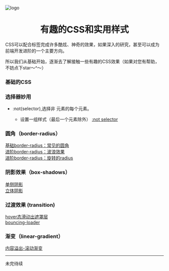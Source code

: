 ![logo](https://webbj97.github.io/Interesting-CSS/image/logo.png)
<h1 align=center>有趣的CSS和实用样式</h1>


CSS可以配合标签完成许多酷炫、神奇的效果，如果深入的研究，甚至可以成为前端开发进阶的一个主要方向。

所以我们从基础开始，逐渐去了解接触一些有趣的CSS效果（如果对您有帮助，不妨点下star～^～）


### 基础的CSS

### 选择器妙用
* :not(selector),选择非 <selector> 元素的每个元素。
  * 设置一组样式（最后一个元素除外） [:not selector](https://webbj97.github.io/Interesting-CSS/CSS3/selector/not.html)

### 圆角（border-radius）
[基础border-radius：常见的圆角](https://webbj97.github.io/Interesting-CSS/CSS3/radius/radius.html)  
[进阶border-radius：波浪效果](https://webbj97.github.io/Interesting-CSS/CSS3/radius/radius-wave.html)  
[进阶border-radius：旋转的radius](https://webbj97.github.io/Interesting-CSS/CSS3/radius/radius-rotote.html)  

### 阴影效果（box-shadows）
[单侧阴影](https://webbj97.github.io/Interesting-CSS/CSS3/shadow/one.html)  
[立体阴影](https://webbj97.github.io/Interesting-CSS/CSS3/shadow/two.html)  

### 过渡效果 (transition)
[hover态滑动出遮罩层](https://webbj97.github.io/Interesting-CSS/CSS3/transition/one.html)  
[bouncing-loader](https://webbj97.github.io/Interesting-CSS/CSS3/animation/loading/bouncing.html)  

### 渐变（linear-gradient）

[内容溢出-滚动渐变](https://webbj97.github.io/Interesting-CSS/CSS3/linear/overflow-scroll-gradient.html)  

---
未完待续
